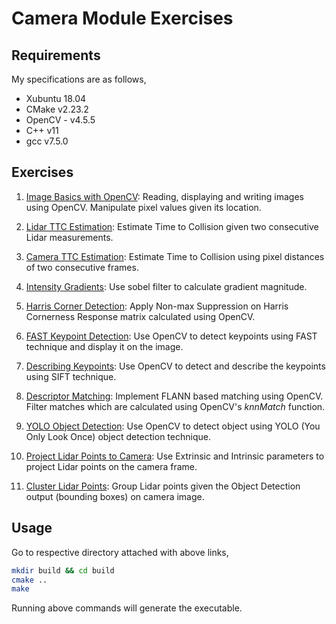 # Camera Module Exercises

## Requirements

My specifications are as follows, 

* Xubuntu 18.04
* CMake v2.23.2
* OpenCV - v4.5.5
* C++ v11
* gcc v7.5.0

## Exercises

1. [Image Basics with OpenCV](./Lesson%202%20-%20Autonomous%20Vehicles%20and%20Computer%20Vision/The%20OpenCV%20Library/OpenCV_exercises/): Reading, displaying and writing images using OpenCV. Manipulate pixel values given its location.

2. [Lidar TTC Estimation](./Lesson%203%20-%20Engineering%20a%20Collision%20Detection%20System/Estimating%20TTC%20with%20Lidar/TTC_lidar/): Estimate Time to Collision given two consecutive Lidar measurements. 

2. [Camera TTC Estimation](./Lesson%203%20-%20Engineering%20a%20Collision%20Detection%20System/Estimating%20TTC%20with%20Camera/TTC_camera/): Estimate Time to Collision using pixel distances of two consecutive frames. 

3. [Intensity Gradients](./Lesson%204%20-%20Tracking%20Image%20Features/Intensity%20Gradient%20and%20Filtering/gradient_filtering/): Use sobel filter to calculate gradient magnitude.

4. [Harris Corner Detection](./Lesson%204%20-%20Tracking%20Image%20Features/Harris%20Corner%20Detection/cornerness_harris/): Apply Non-max Suppression on Harris Cornerness Response matrix calculated using OpenCV.


5. [FAST Keypoint Detection](./Lesson%204%20-%20Tracking%20Image%20Features/Overview%20of%20Popular%20Keypoint%20Detectors/detect_keypoints/): Use OpenCV to detect keypoints using FAST technique and display it on the image.

6. [Describing Keypoints](./Lesson%204%20-%20Tracking%20Image%20Features/Gradient-based%20vs.%20Binary%20Descriptors/describe_keypoints/): Use OpenCV to detect and describe the keypoints using SIFT technique.

7. [Descriptor Matching](./Lesson%204%20-%20Tracking%20Image%20Features/Descriptor%20Matching/descriptor_matching/): Implement FLANN based matching using OpenCV. Filter matches which are calculated using OpenCV's *knnMatch* function.

8. [YOLO Object Detection](./Lesson%206%20-%20Combining%20Camera%20and%20Lidar/Object%20Detection%20with%20YOLO/detect_objects/): Use OpenCV to detect object using YOLO (You Only Look Once) object detection technique.

9. [Project Lidar Points to Camera](./Lesson%206%20-%20Combining%20Camera%20and%20Lidar/Lidar-to-Camera%20Point%20Projection/lidar_to_camera/): Use Extrinsic and Intrinsic parameters to project Lidar points on the camera frame.

10. [Cluster Lidar Points](./Lesson%206%20-%20Combining%20Camera%20and%20Lidar/Creating%203D-Objects/cluster_with_roi/): Group Lidar points given the Object Detection output (bounding boxes) on camera image.

## Usage

Go to respective directory attached with above links,

```bash
mkdir build && cd build
cmake ..
make
```

Running above commands will generate the executable.
